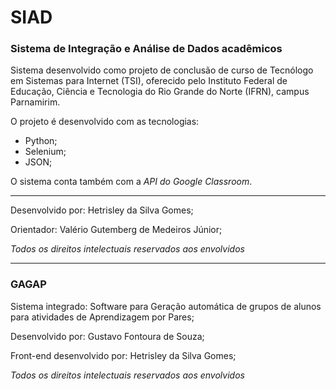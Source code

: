 # SIAD
### Sistema de Integração e Análise de Dados acadêmicos

Sistema desenvolvido como projeto de conclusão de curso de Tecnólogo em Sistemas para Internet (TSI), oferecido pelo Instituto Federal de Educação, Ciência e Tecnologia do Rio Grande do Norte (IFRN), campus Parnamirim.

O projeto é desenvolvido com as tecnologias: 
- Python;
- Selenium;
- JSON;

O sistema conta também com a *API do Google Classroom*.

---

Desenvolvido por: Hetrisley da Silva Gomes;

Orientador: Valério Gutemberg de Medeiros Júnior;

*Todos os direitos intelectuais reservados aos envolvidos*

---
### GAGAP
Sistema integrado: Software para Geração automática de grupos de alunos para atividades de Aprendizagem por Pares;

Desenvolvido por: Gustavo Fontoura de Souza;

Front-end desenvolvido por: Hetrisley da Silva Gomes;

*Todos os direitos intelectuais reservados aos envolvidos*
